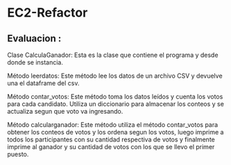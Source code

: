 # EC2-Refactor

## Evaluacion : 

Clase CalculaGanador: Esta es la clase que contiene el programa y desde donde se instancia.

Método leerdatos: Este método lee los datos de un archivo CSV y devuelve una el dataframe del csv.

Método contar_votos: Este método toma los datos leídos y cuenta los votos para cada candidato. Utiliza un diccionario para almacenar los conteos y se actualiza segun que voto va ingresando.

Método calcularganador: Este método utiliza el método contar_votos para obtener los conteos de votos y los ordena segun los votos, luego imprime a todos los participantes con su cantidad respectiva de votos y finalmente imprime al ganador y su cantidad de votos con los que se llevo el primer puesto.

